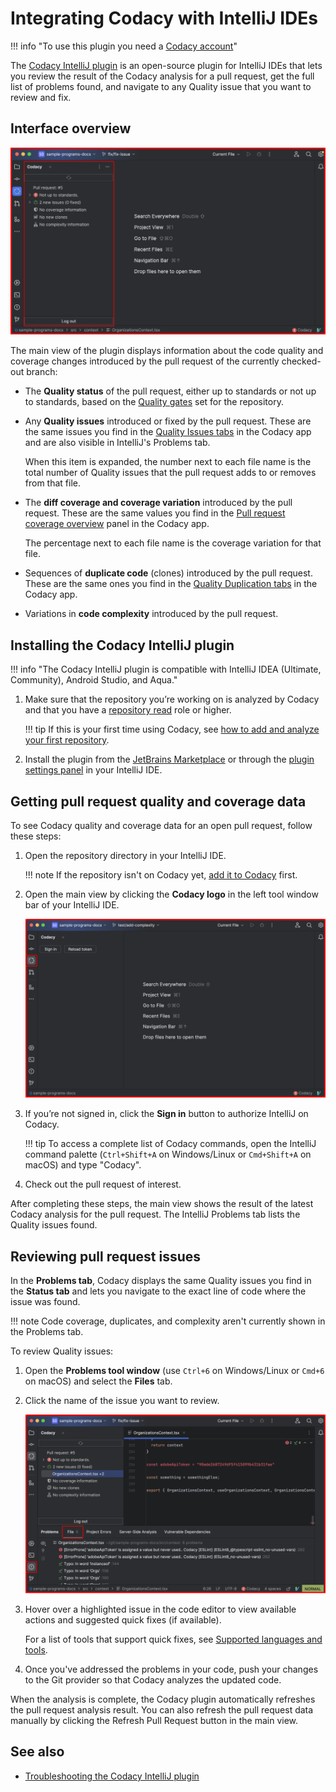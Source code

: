 # Integrating Codacy with IntelliJ IDEs

<!-- TODO ALA-872
- update instructions to match UI
- review entire page for accuracy
-->

!!! info "To use this plugin you need a [Codacy account](https://www.codacy.com/signup-codacy)"

The [Codacy IntelliJ plugin](https://github.com/codacy/codacy-intellij-extension) is an open-source plugin for IntelliJ IDEs that lets you review the result of the Codacy analysis for a pull request, get the full list of problems found, and navigate to any Quality issue that you want to review and fix.

## Interface overview

![Main view](./images/codacy-intellij-plugin-main-view.png)<!-- TODO ALA-872 screenshot -->

The main view of the plugin displays information about the code quality and coverage changes introduced by the pull request of the currently checked-out branch:

-   The **Quality status** of the pull request, either up to standards or not up to standards, based on the [Quality gates](../repositories-configure/adjusting-quality-gates.md) set for the repository.

-   Any **Quality issues** introduced or fixed by the pull request. These are the same issues you find in the [Quality Issues tabs](../repositories/pull-requests.md#issues-tabs) in the Codacy app and are also visible in IntelliJ's Problems tab.

    When this item is expanded, the number next to each file name is the total number of Quality issues that the pull request adds to or removes from that file.<!-- TODO ALA-872 confirm "removes" is correct -->

-   The **diff coverage and coverage variation** introduced by the pull request. These are the same values you find in the [Pull request coverage overview](../repositories-coverage/pull-requests.md#coverage-overview) panel in the Codacy app.<!-- TODO ALA-872 confirm once bug fixed by developer -->

    The percentage next to each file name is the coverage variation for that file.

-   Sequences of **duplicate code** (clones) introduced by the pull request. These are the same ones you find in the [Quality Duplication tabs](../repositories/pull-requests.md#duplication-tabs) in the Codacy app.

-   Variations in **code complexity** introduced by the pull request.<!-- WIP review -->

## Installing the Codacy IntelliJ plugin

!!! info "The Codacy IntelliJ plugin is compatible with IntelliJ IDEA (Ultimate, Community), Android Studio, and Aqua."

1.  Make sure that the repository you’re working on is analyzed by Codacy and that you have a [repository read](../organizations/roles-and-permissions-for-organizations.md) role or higher.

    !!! tip
        If this is your first time using Codacy, see [how to add and analyze your first repository](./codacy-quickstart.md#adding-your-first-repository).

1.  Install the plugin from the [JetBrains Marketplace](https://plugins.jetbrains.com/plugin/23924-codacy) or through the [plugin settings panel](https://www.jetbrains.com/help/idea/managing-plugins.html) in your IntelliJ IDE.

## Getting pull request quality and coverage data

To see Codacy quality and coverage data for an open pull request, follow these steps:

1.  Open the repository directory in your IntelliJ IDE.

    !!! note
        If the repository isn't on Codacy yet, [add it to Codacy](../organizations/managing-repositories.md#adding-a-repository) first.

1.  Open the main view by clicking the **Codacy logo** in the left tool window bar of your IntelliJ IDE.

    ![Codacy main view](./images/codacy-intellij-plugin-sign-in.png)<!-- TODO ALA-872 screenshot -->

1.  If you’re not signed in, click the **Sign in** button to authorize IntelliJ on Codacy.

    !!! tip
        To access a complete list of Codacy commands, open the IntelliJ command palette (`Ctrl+Shift+A` on Windows/Linux or `Cmd+Shift+A` on macOS) and type "Codacy".

1.  Check out the pull request of interest.

After completing these steps, the main view shows the result of the latest Codacy analysis for the pull request. The IntelliJ Problems tab lists the Quality issues found.

## Reviewing pull request issues

In the **Problems tab**, Codacy displays the same Quality issues you find in the **Status tab** and lets you navigate to the exact line of code where the issue was found.

!!! note
    Code coverage, duplicates, and complexity aren't currently shown in the Problems tab.

To review Quality issues:

1.  Open the **Problems tool window** (use `Ctrl+6` on Windows/Linux or `Cmd+6` on macOS) and select the **Files** tab.

1.  Click the name of the issue you want to review.

    ![Navigate to a specific issue from the Problems tab](./images/codacy-intellij-plugin-problems-tab.png)<!-- TODO ALA-872 screenshot -->

1.  Hover over a highlighted issue in the code editor to view available actions and suggested quick fixes (if available).<!-- TODO confirm quick fixes ara available -->

    For a list of tools that support quick fixes, see [Supported languages and tools](./supported-languages-and-tools.md#supported-languages-and-tools).

1.  Once you've addressed the problems in your code, push your changes to the Git provider so that Codacy analyzes the updated code.

When the analysis is complete, the Codacy plugin automatically refreshes the pull request analysis result. You can also refresh the pull request data manually by clicking the Refresh Pull Request button in the main view.

## See also

-   [Troubleshooting the Codacy IntelliJ plugin](https://github.com/codacy/codacy-vscode-extension#troubleshooting)
